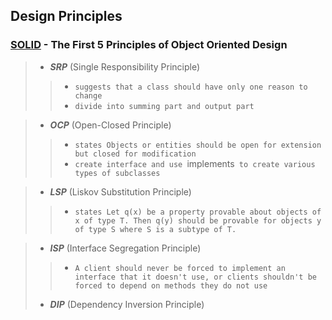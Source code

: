 ## Design Principles

###  [**SOLID**](https://www.digitalocean.com/community/conceptual_articles/s-o-l-i-d-the-first-five-principles-of-object-oriented-design) - The First 5 Principles of Object Oriented Design
> + ***SRP*** (Single Responsibility Principle)
>> + `suggests that a class should have only one reason to change`
>> + `divide into summing part and output part`

>  + ***OCP*** (Open-Closed Principle)
>> + `states Objects or entities should be open for extension but closed for modification`
>> + `create interface and use `implements`  to create various types of subclasses `

>  + ***LSP*** (Liskov Substitution Principle)
>> + `states Let q(x) be a property provable about objects of x of type T. Then q(y) should be provable for objects y of type S where S is a subtype of T.`

>  + ***ISP*** (Interface Segregation Principle)
>> + `A client should never be forced to implement an interface that it doesn't use, or clients shouldn't be forced to depend on methods they do not use`
>  + ***DIP*** (Dependency Inversion Principle)

